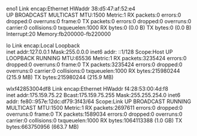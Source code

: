 eno1      Link encap:Ethernet  HWaddr 38:d5:47:af:52:e4  
          UP BROADCAST MULTICAST  MTU:1500  Metric:1
          RX packets:0 errors:0 dropped:0 overruns:0 frame:0
          TX packets:0 errors:0 dropped:0 overruns:0 carrier:0
          collisions:0 txqueuelen:1000 
          RX bytes:0 (0.0 B)  TX bytes:0 (0.0 B)
          Interrupt:20 Memory:fb200000-fb220000 

lo        Link encap:Local Loopback  
          inet addr:127.0.0.1  Mask:255.0.0.0
          inet6 addr: ::1/128 Scope:Host
          UP LOOPBACK RUNNING  MTU:65536  Metric:1
          RX packets:3235424 errors:0 dropped:0 overruns:0 frame:0
          TX packets:3235424 errors:0 dropped:0 overruns:0 carrier:0
          collisions:0 txqueuelen:1000 
          RX bytes:215980244 (215.9 MB)  TX bytes:215980244 (215.9 MB)

wlxf42853004df8 Link encap:Ethernet  HWaddr f4:28:53:00:4d:f8  
          inet addr:175.159.75.22  Bcast:175.159.75.255  Mask:255.255.254.0
          inet6 addr: fe80::957e:12dc:df79:3f43/64 Scope:Link
          UP BROADCAST RUNNING MULTICAST  MTU:1500  Metric:1
          RX packets:2697611 errors:0 dropped:0 overruns:0 frame:0
          TX packets:1589034 errors:0 dropped:0 overruns:0 carrier:0
          collisions:0 txqueuelen:1000 
          RX bytes:1064113388 (1.0 GB)  TX bytes:663750956 (663.7 MB)

